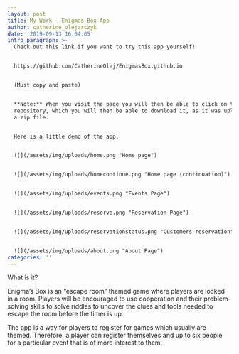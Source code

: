 ```yaml
---
layout: post
title: My Work - Enigmas Box App
author: catherine_olejarczyk
date: '2019-09-13 16:04:05'
intro_paragraph: >-
  Check out this link if you want to try this app yourself!


  https://github.com/CatherineOlej/EnigmasBox.github.io 


  (Must copy and paste) 


  **Note:** When you visit the page you will then be able to click on the
  repository, which you will then be able to download it, as it was uploaded as
  a zip file.


  Here is a little demo of the app.


  ![](/assets/img/uploads/home.png "Home page")


  ![](/assets/img/uploads/homecontinue.png "Home page (continuation)")


  ![](/assets/img/uploads/events.png "Events Page")


  ![](/assets/img/uploads/reserve.png "Reservation Page")


  ![](/assets/img/uploads/reservationstatus.png "Customers reservation")


  ![](/assets/img/uploads/about.png "About Page")
categories: ''
---
```

What is it?

Enigma’s Box is an “escape room” themed game where players are locked in a room. Players will be encouraged to use cooperation and their problem-solving skills to solve riddles to uncover the clues and tools needed to escape the room before the timer is up. 

The app is a way for players to register for games which usually are themed. Therefore, a player can register themselves and up to six people for a particular event that is of more interest to them.
